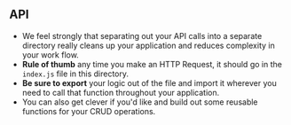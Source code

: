 ## API

- We feel strongly that separating out your API calls into a separate directory really cleans up your application and reduces complexity in your work flow.
- **Rule of thumb** any time you make an HTTP Request, it should go in the `index.js` file in this directory.
- **Be sure to export** your logic out of the file and import it wherever you need to call that function throughout your application.
- You can also get clever if you'd like and build out some reusable functions for your CRUD operations.
